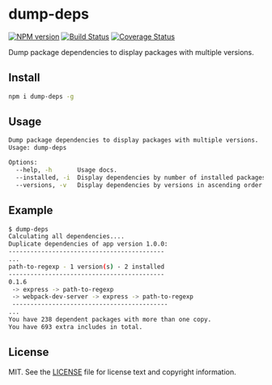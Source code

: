 # dump-deps

[![NPM version](https://badge.fury.io/js/dump-deps.svg)](http://badge.fury.io/js/dump-deps)
[![Build Status](https://travis-ci.org/redonkulus/dump-deps.svg?branch=master)](https://travis-ci.org/redonkulus/dump-deps)
[![Coverage Status](https://coveralls.io/repos/github/redonkulus/dump-deps/badge.svg?branch=master)](https://coveralls.io/github/redonkulus/dump-deps?branch=master)

Dump package dependencies to display packages with multiple versions.

## Install

```bash
npm i dump-deps -g
```

## Usage

```bash
Dump package dependencies to display packages with multiple versions.
Usage: dump-deps

Options:
  --help, -h       Usage docs.
  --installed, -i  Display dependencies by number of installed packages in ascending order.
  --versions, -v   Display dependencies by versions in ascending order.
```

## Example

```bash
$ dump-deps
Calculating all dependencies....
Duplicate dependencies of app version 1.0.0:
-------------------------------------------
...
path-to-regexp - 1 version(s) - 2 installed
-------------------------------------------
0.1.6
 -> express -> path-to-regexp
 -> webpack-dev-server -> express -> path-to-regexp
 -------------------------------------------
...
You have 238 dependent packages with more than one copy.
You have 693 extra includes in total.
```

## License

MIT. See the [LICENSE](https://github.com/redonkulus/dump-deps/blob/master/LICENSE.md) file for license text and copyright information.
